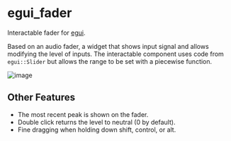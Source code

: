 # egui_fader
Interactable fader for [egui](https://github.com/emilk/egui).

Based on an audio fader, a widget that shows input signal and allows modifying the level of inputs. The interactable component uses code from `egui::Slider` but allows the range to be set with a piecewise function.

![image](https://github.com/user-attachments/assets/4a6d68ec-c51c-4146-9ffe-2897d385832a)

## Other Features
- The most recent peak is shown on the fader.
- Double click returns the level to neutral (0 by default).
- Fine dragging when holding down shift, control, or alt.
